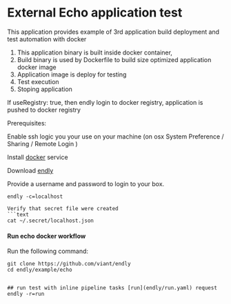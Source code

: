 # External Echo application test 

This application provides example of 3rd application build deployment and test automation with docker


1) This application binary is built inside docker container,
2) Build  binary is used by Dockerfile to build size optimized application docker image
3) Application image is deploy for testing
4) Test execution
5) Stoping application

If useRegistry: true, then endly login to docker registry, application is pushed to docker registry



Prerequisites:

Enable ssh logic you your use on your machine (on osx System Preference / Sharing / Remote Login )
 
Install [docker](https://docs.docker.com/engine/installation/) service

Download [endly](https://github.com/viant/endly/releases/)

Provide a username and password to login to your box.
```text
endly -c=localhost
```
```
Verify that secret file were created
```text
cat ~/.secret/localhost.json
```


#### Run echo docker workflow

Run the following command:

```text
git clone https://github.com/viant/endly
cd endly/example/echo


## run test with inline pipeline tasks [run](endly/run.yaml) request
endly -r=run
```
